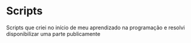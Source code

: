 # Scripts
Scripts que criei no início de meu aprendizado na programação e resolvi disponibilizar uma parte publicamente
